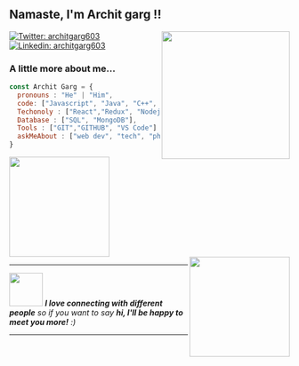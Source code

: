<h2> Namaste, I'm Archit garg !!</h2>
<img align='right' src="https://media.giphy.com/media/du3J3cXyzhj75IOgvA/giphy.gif" width="230" >

[![Twitter: architgarg603](https://img.shields.io/twitter/url?label=architgarg603&style=social&url=https%3A%2F%2Ftwitter.com%2Farchitgarg603)](https://twitter.com/architgarg603)
[![Linkedin: architgarg603](https://img.shields.io/badge/-architgarg603-blue?style=flat-square&logo=Linkedin&logoColor=white&link=https://www.linkedin.com/in/architgarg603/)](https://www.linkedin.com/in/architgarg603/)

### A little more about me...  

```javascript
const Archit Garg = {
  pronouns : "He" | "Him",
  code: ["Javascript", "Java", "C++", "HTML", "CSS"],
  Techonoly : ["React","Redux", "Nodejs","Express.js","Puppeteer"],
  Database : ["SQL", "MongoDB"],
  Tools : ["GIT","GITHUB", "VS Code"]
  askMeAbout : ["web dev", "tech", "photography"]
}
```

  <img height="180em" src="https://github-readme-stats.vercel.app/api?username=architgarg603&theme=buefy&show_icons=true" />  <img height="180em" src="https://github-readme-stats.vercel.app/api/top-langs/?username=architgarg603&theme=buefy&layout=compact"  align="right" />

---

<img src="https://media.giphy.com/media/LnQjpWaON8nhr21vNW/giphy.gif" width="60"> <em><b>I love connecting with different people</b> so if you want to say <b>hi, I'll be happy to meet you more!</b> :)</em>

---

